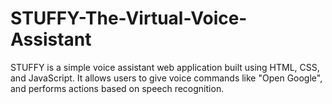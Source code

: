 # STUFFY-The-Virtual-Voice-Assistant
STUFFY is a simple voice assistant web application built using HTML, CSS, and JavaScript. It allows users to give voice commands like "Open Google", and performs actions based on speech recognition.
